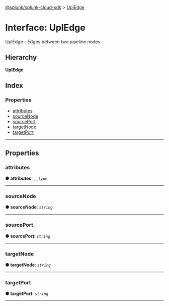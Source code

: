 [@splunk/splunk-cloud-sdk](../README.md) > [UplEdge](../interfaces/upledge.md)

# Interface: UplEdge

UplEdge - Edges between two pipeline nodes

## Hierarchy

**UplEdge**

## Index

### Properties

* [attributes](upledge.md#attributes)
* [sourceNode](upledge.md#sourcenode)
* [sourcePort](upledge.md#sourceport)
* [targetNode](upledge.md#targetnode)
* [targetPort](upledge.md#targetport)

---

## Properties

<a id="attributes"></a>

###  attributes

**● attributes**: *`__type`*

___
<a id="sourcenode"></a>

###  sourceNode

**● sourceNode**: *`string`*

___
<a id="sourceport"></a>

###  sourcePort

**● sourcePort**: *`string`*

___
<a id="targetnode"></a>

###  targetNode

**● targetNode**: *`string`*

___
<a id="targetport"></a>

###  targetPort

**● targetPort**: *`string`*

___

